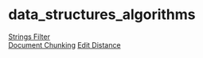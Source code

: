 # data_structures_algorithms


[Strings Filter](https://github.com/mie-h/data_structures_algorithms/blob/main/strings_filter.py) \
[Document Chunking](https://github.com/mie-h/data_structures_algorithms/blob/main/document_chunking.py)
[Edit Distance](https://github.com/mie-h/data_structures_algorithms/blob/main/edit_distance.py)
